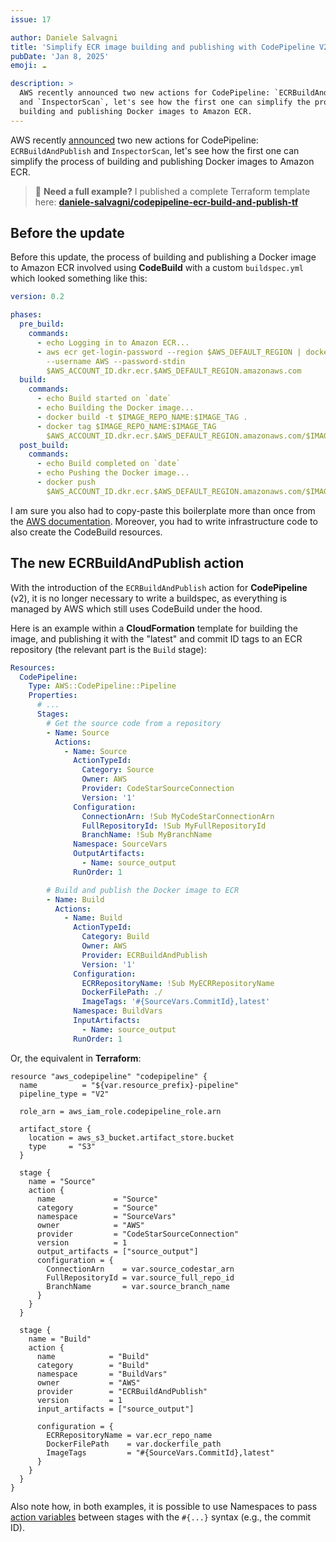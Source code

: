 ```yaml
---
issue: 17

author: Daniele Salvagni
title: 'Simplify ECR image building and publishing with CodePipeline V2'
pubDate: 'Jan 8, 2025'
emoji: ☁️

description: >
  AWS recently announced two new actions for CodePipeline: `ECRBuildAndPublish`
  and `InspectorScan`, let's see how the first one can simplify the process of
  building and publishing Docker images to Amazon ECR.
---
```


AWS recently
[announced](https://aws.amazon.com/about-aws/whats-new/2024/11/aws-codepipeline-publishing-ecr-image-aws-inspectorscan-actions/)
two new actions for CodePipeline: `ECRBuildAndPublish` and `InspectorScan`,
let's see how the first one can simplify the process of building and publishing
Docker images to Amazon ECR.

> 🚨 **Need a full example?** I published a complete Terraform template here:
> **[daniele-salvagni/codepipeline-ecr-build-and-publish-tf](https://github.com/daniele-salvagni/codepipeline-ecr-build-and-publish-tf)**

## Before the update

Before this update, the process of building and publishing a Docker image to
Amazon ECR involved using **CodeBuild** with a custom `buildspec.yml` which
looked something like this:

```yaml
version: 0.2

phases:
  pre_build:
    commands:
      - echo Logging in to Amazon ECR...
      - aws ecr get-login-password --region $AWS_DEFAULT_REGION | docker login
        --username AWS --password-stdin
        $AWS_ACCOUNT_ID.dkr.ecr.$AWS_DEFAULT_REGION.amazonaws.com
  build:
    commands:
      - echo Build started on `date`
      - echo Building the Docker image...
      - docker build -t $IMAGE_REPO_NAME:$IMAGE_TAG .
      - docker tag $IMAGE_REPO_NAME:$IMAGE_TAG
        $AWS_ACCOUNT_ID.dkr.ecr.$AWS_DEFAULT_REGION.amazonaws.com/$IMAGE_REPO_NAME:$IMAGE_TAG
  post_build:
    commands:
      - echo Build completed on `date`
      - echo Pushing the Docker image...
      - docker push
        $AWS_ACCOUNT_ID.dkr.ecr.$AWS_DEFAULT_REGION.amazonaws.com/$IMAGE_REPO_NAME:$IMAGE_TAG
```

I am sure you also had to copy-paste this boilerplate more than once from the
[AWS documentation](https://docs.aws.amazon.com/codebuild/latest/userguide/sample-docker.html).
Moreover, you had to write infrastructure code to also create the CodeBuild
resources.

## The new ECRBuildAndPublish action

With the introduction of the `ECRBuildAndPublish` action for **CodePipeline**
(v2), it is no longer necessary to write a buildspec, as everything is managed
by AWS which still uses CodeBuild under the hood.

Here is an example within a **CloudFormation** template for building the image,
and publishing it with the "latest" and commit ID tags to an ECR repository (the
relevant part is the `Build` stage):

```yaml
Resources:
  CodePipeline:
    Type: AWS::CodePipeline::Pipeline
    Properties:
      # ...
      Stages:
        # Get the source code from a repository
        - Name: Source
          Actions:
            - Name: Source
              ActionTypeId:
                Category: Source
                Owner: AWS
                Provider: CodeStarSourceConnection
                Version: '1'
              Configuration:
                ConnectionArn: !Sub MyCodeStarConnectionArn
                FullRepositoryId: !Sub MyFullRepositoryId
                BranchName: !Sub MyBranchName
              Namespace: SourceVars
              OutputArtifacts:
                - Name: source_output
              RunOrder: 1

        # Build and publish the Docker image to ECR
        - Name: Build
          Actions:
            - Name: Build
              ActionTypeId:
                Category: Build
                Owner: AWS
                Provider: ECRBuildAndPublish
                Version: '1'
              Configuration:
                ECRRepositoryName: !Sub MyECRRepositoryName
                DockerFilePath: ./
                ImageTags: '#{SourceVars.CommitId},latest'
              Namespace: BuildVars
              InputArtifacts:
                - Name: source_output
              RunOrder: 1
```

Or, the equivalent in **Terraform**:

```hcl
resource "aws_codepipeline" "codepipeline" {
  name          = "${var.resource_prefix}-pipeline"
  pipeline_type = "V2"

  role_arn = aws_iam_role.codepipeline_role.arn

  artifact_store {
    location = aws_s3_bucket.artifact_store.bucket
    type     = "S3"
  }

  stage {
    name = "Source"
    action {
      name             = "Source"
      category         = "Source"
      namespace        = "SourceVars"
      owner            = "AWS"
      provider         = "CodeStarSourceConnection"
      version          = 1
      output_artifacts = ["source_output"]
      configuration = {
        ConnectionArn    = var.source_codestar_arn
        FullRepositoryId = var.source_full_repo_id
        BranchName       = var.source_branch_name
      }
    }
  }

  stage {
    name = "Build"
    action {
      name            = "Build"
      category        = "Build"
      namespace       = "BuildVars"
      owner           = "AWS"
      provider        = "ECRBuildAndPublish"
      version         = 1
      input_artifacts = ["source_output"]

      configuration = {
        ECRRepositoryName = var.ecr_repo_name
        DockerFilePath    = var.dockerfile_path
        ImageTags         = "#{SourceVars.CommitId},latest"
      }
    }
  }
}
```

Also note how, in both examples, it is possible to use Namespaces to pass
[action variables](https://docs.aws.amazon.com/codepipeline/latest/userguide/actions-variables.html)
between stages with the `#{...}` syntax (e.g., the commit ID).
